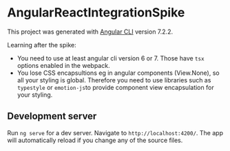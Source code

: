 # AngularReactIntegrationSpike

This project was generated with [Angular CLI](https://github.com/angular/angular-cli) version 7.2.2.

Learning after the spike: 

- You need to use at least angular cli version 6 or 7. Those have `tsx` options enabled in the webpack. 
- You lose CSS encapsultions eg in angular components (View.None), so all your styling is global. Therefore you need to use libraries such as `typestyle` or `emotion-js`to provide component view encapsulation for your styling. 


## Development server

Run `ng serve` for a dev server. Navigate to `http://localhost:4200/`. The app will automatically reload if you change any of the source files.
